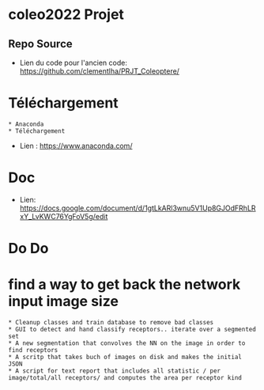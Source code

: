 # coleo2022 Projet 

## Repo Source 
* Lien du code pour l'ancien code: https://github.com/clementlha/PRJT_Coleoptere/
# Téléchargement 
	* Anaconda
	* Téléchargement
* Lien : https://www.anaconda.com/

# Doc
* Lien: https://docs.google.com/document/d/1gtLkARl3wnu5V1Up8GJOdFRhLRxY_LvKWC76YgFoV5g/edit
# Do Do
# find a way to get back the network input image size 
	* Cleanup classes and train database to remove bad classes
	* GUI to detect and hand classify receptors.. iterate over a segmented set
	* A new segmentation that convolves the NN on the image in order to find receptors
	* A scritp that takes buch of images on disk and makes the initial JSON
	* A script for text report that includes all statistic / per image/total/all receptors/ and computes the area per receptor kind

